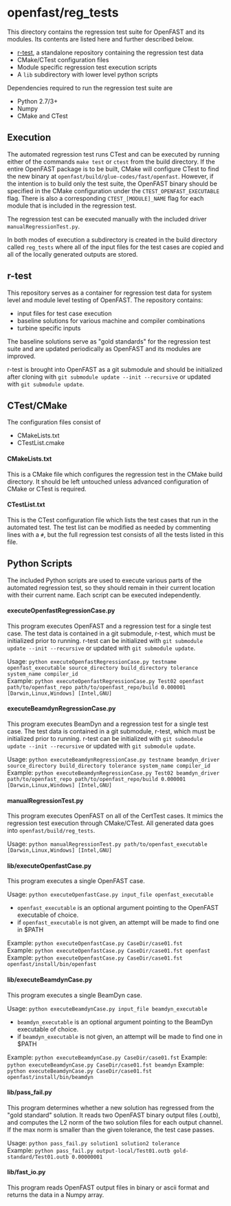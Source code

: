 # openfast/reg_tests

This directory contains the regression test suite for OpenFAST and its modules. Its contents are listed here and further described below.
- [r-test](https://github.com/openfast/r-test), a standalone repository containing the regression test data
- CMake/CTest configuration files
- Module specific regression test execution scripts
- A `lib` subdirectory with lower level python scripts

Dependencies required to run the regression test suite are
- Python 2.7/3+
- Numpy
- CMake and CTest

## Execution
The automated regression test runs CTest and can be executed by running either of the commands `make test` or `ctest` from the build directory. If the entire OpenFAST package is to be built, CMake will configure CTest to find the new binary at `openfast/build/glue-codes/fast/openfast`. However, if the intention is to build only the test suite, the OpenFAST binary should be specified in the CMake configuration under the `CTEST_OPENFAST_EXECUTABLE` flag. There is also a corresponding `CTEST_[MODULE]_NAME` flag for each module that is included in the regression test.

The regression test can be executed manually with the included driver `manualRegressionTest.py`.

In both modes of execution a subdirectory is created in the build directory called `reg_tests` where all of the input files for the test cases are copied and all of the locally generated outputs are stored.

## r-test
This repository serves as a container for regression test data for system level and module level testing of OpenFAST. The repository contains:
- input files for test case execution
- baseline solutions for various machine and compiler combinations
- turbine specific inputs

The baseline solutions serve as "gold standards" for the regression test suite and are updated periodically as OpenFAST and its modules are improved.

r-test is brought into OpenFAST as a git submodule and should be initialized after cloning with `git submodule update --init --recursive` or updated with `git submodule update`.

## CTest/CMake
The configuration files consist of
- CMakeLists.txt
- CTestList.cmake

#### CMakeLists.txt
This is a CMake file which configures the regression test in the CMake build directory. It should be left untouched unless advanced configuration of CMake or CTest is required.

#### CTestList.txt
This is the CTest configuration file which lists the test cases that run in the automated test. The test list can be modified as needed by commenting lines with a `#`, but the full regression test consists of all the tests listed in this file.

## Python Scripts
The included Python scripts are used to execute various parts of the automated regression test, so they should remain in their current location with their current name. Each script can be executed independently.

#### executeOpenfastRegressionCase.py
This program executes OpenFAST and a regression test for a single test case.
The test data is contained in a git submodule, r-test, which must be initialized
prior to running. r-test can be initialized with
`git submodule update --init --recursive` or updated with `git submodule update`.

Usage: `python executeOpenfastRegressionCase.py testname openfast_executable source_directory build_directory tolerance system_name compiler_id`  
Example: `python executeOpenfastRegressionCase.py Test02 openfast path/to/openfast_repo path/to/openfast_repo/build 0.000001 [Darwin,Linux,Windows] [Intel,GNU]`

#### executeBeamdynRegressionCase.py
This program executes BeamDyn and a regression test for a single test case.
The test data is contained in a git submodule, r-test, which must be initialized
prior to running. r-test can be initialized with
`git submodule update --init --recursive` or updated with `git submodule update`.

Usage: `python executeBeamdynRegressionCase.py testname beamdyn_driver source_directory build_directory tolerance system_name compiler_id`  
Example: `python executeBeamdynRegressionCase.py Test02 beamdyn_driver path/to/openfast_repo path/to/openfast_repo/build 0.000001 [Darwin,Linux,Windows] [Intel,GNU]`

#### manualRegressionTest.py
This program executes OpenFAST on all of the CertTest cases. It mimics the
regression test execution through CMake/CTest. All generated data goes into
`openfast/build/reg_tests`.

Usage: `python manualRegressionTest.py path/to/openfast_executable [Darwin,Linux,Windows] [Intel,GNU]`

#### lib/executeOpenfastCase.py
This program executes a single OpenFAST case.

Usage: `python executeOpenfastCase.py input_file openfast_executable`
- `openfast_executable` is an optional argument pointing to the OpenFAST executable of choice.
- if `openfast_executable` is not given, an attempt will be made to find one in $PATH

Example: `python executeOpenfastCase.py CaseDir/case01.fst`  
Example: `python executeOpenfastCase.py CaseDir/case01.fst openfast`  
Example: `python executeOpenfastCase.py CaseDir/case01.fst openfast/install/bin/openfast`

#### lib/executeBeamdynCase.py
This program executes a single BeamDyn case.

Usage: `python executeBeamdynCase.py input_file beamdyn_executable`
- `beamdyn_executable` is an optional argument pointing to the BeamDyn executable of choice.
- if `beamdyn_executable` is not given, an attempt will be made to find one in $PATH

Example: `python executeBeamdynCase.py CaseDir/case01.fst`
Example: `python executeBeamdynCase.py CaseDir/case01.fst beamdyn`
Example: `python executeBeamdynCase.py CaseDir/case01.fst openfast/install/bin/beamdyn`

#### lib/pass_fail.py
This program determines whether a new solution has regressed from the "gold standard"
solution. It reads two OpenFAST binary output files (.outb), and computes the L2 norm
of the two solution files for each output channel. If the max norm is smaller than
the given tolerance, the test case passes.

Usage: `python pass_fail.py solution1 solution2 tolerance`  
Example: `python pass_fail.py output-local/Test01.outb gold-standard/Test01.outb 0.00000001`

#### lib/fast_io.py
This program reads OpenFAST output files in binary or ascii format and returns the data in a Numpy array.
